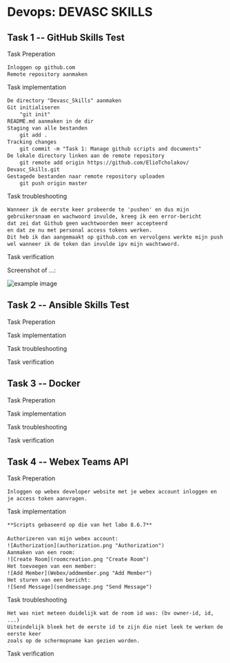 Devops: DEVASC SKILLS
============

Task 1 -- GitHub Skills Test
------------

Task Preperation

    Inloggen op github.com
    Remote repository aanmaken
    
Task implementation

    De directory "Devasc_Skills" aanmaken
    Git initialiseren
        "git init"
    README.md aanmaken in de dir
    Staging van alle bestanden
        git add .
    Tracking changes
        git commit -m "Task 1: Manage github scripts and documents"
    De lokale directory linken aan de remote repository
        git remote add origin https://github.com/ElioTcholakov/  Devasc_Skills.git
    Gestagede bestanden naar remote repository uploaden
        git push origin master

Task troubleshooting

    Wanneer ik de eerste keer probeerde te 'pushen' en dus mijn
    gebruikersnaam en wachwoord invulde, kreeg ik een error-bericht
    dat zei dat Github geen wachtwoorden meer accepteerd
    en dat ze nu met personal access tokens werken.
    Dit heb ik dan aangemaakt op github.com en vervolgens werkte mijn push
    wel wanneer ik de token dan invulde ipv mijn wachtwword.

Task verification



Screenshot of ...:

![example image](example-image.jpg "An exemplary image")



Task 2 -- Ansible Skills Test
------------

Task Preperation


    
Task implementation

    

Task troubleshooting



Task verification

Task 3 -- Docker
------------

Task Preperation


    
Task implementation

    

Task troubleshooting



Task verification

Task 4 -- Webex Teams API
------------

Task Preperation

    Inloggen op webex developer website met je webex account inloggen en je access token aanvragen.
    
Task implementation

    **Scripts gebaseerd op die van het labo 8.6.7**
    
    Authorizeren van mijn webex account:
    ![Authorization](authorization.png "Authorization")
    Aanmaken van een room:
    ![Create Room](roomcreation.png "Create Room")
    Het toevoegen van een member:
    ![Add Member](Webex/addmember.png "Add Member")
    Het sturen van een bericht:
    ![Send Message](sendmessage.png "Send Message")

Task troubleshooting

    Het was niet meteen duidelijk wat de room id was: (bv owner-id, id, ...)
    Uiteindelijk bleek het de eerste id te zijn die niet leek te werken de eerste keer
    zoals op de schermopname kan gezien worden.

Task verification
